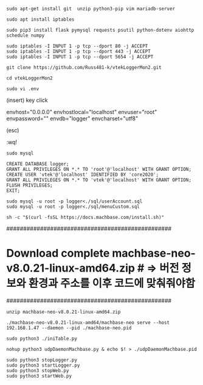 ```
sudo apt-get install git  unzip python3-pip vim mariadb-server
```

```
sudo apt install iptables
```

```
sudo pip3 install flask pymysql requests psutil python-dotenv aiohttp schedule numpy
```

```
sudo iptables -I INPUT 1 -p tcp --dport 80 -j ACCEPT
sudo iptables -I INPUT 1 -p tcp --dport 443 -j ACCEPT
sudo iptables -I INPUT 1 -p tcp --dport 5654 -j ACCEPT
```

```
git clone https://github.com/Russ481-k/vtekLoggerMon2.git
```

```
cd vtekLoggerMon2
```

```
sudo vi .env
```

(insert) key click

envhost="0.0.0.0"
envhostlocal="localhost"
envuser="root"
envpassword=""
envdb="logger"
envcharset="utf8"

(esc)

:wq!

```
sudo mysql
```

```
CREATE DATABASE logger;
GRANT ALL PRIVILEGES ON *.* TO 'root'@'localhost' WITH GRANT OPTION;
CREATE USER 'vtek'@'localhost' IDENTIFIED BY 'core2020';
GRANT ALL PRIVILEGES ON *.* TO 'vtek'@'localhost' WITH GRANT OPTION;
FLUSH PRIVILEGES;
EXIT;
```

```
sudo mysql -u root -p logger<./sql/userAccount.sql
sudo mysql -u root -p logger<./sql/menuCustom.sql
```

```
sh -c "$(curl -fsSL https://docs.machbase.com/install.sh)"
```
#################################################
# Download complete machbase-neo-v8.0.21-linux-amd64.zip #  => 버전 정보와 환경과 주소를 이후 코드에 맞춰줘야함
#################################################

```
unzip machbase-neo-v8.0.21-linux-amd64.zip
```

```
./machbase-neo-v8.0.21-linux-amd64/machbase-neo serve --host 192.168.1.47 --daemon --pid ./machbase-neo.pid
```

```
sudo python3 ./iniTable.py
```

```
nohup python3 udpDaemonMachbase.py & echo $! > ./udpDaemonMachbase.pid
```

```
sudo python3 stopLogger.py
sudo python3 startLogger.py
sudo python3 stopWeb.py
sudo python3 startWeb.py
```
